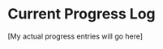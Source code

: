 <!-- TEMPLATE START
# Weekly Progress Log

[← Back to Career Reboot Plan](README.md)

## 📅 Week of [Start Date] - [End Date]

**Project:** [Project Name]
**Goal:** [Main Goal for the Week]

### ✅ Planned vs. Delivered

| Planned  | Delivered                     | Status |
| -------- | ----------------------------- | ------ |
| [Task 1] | [What was actually delivered] | ✅/❌  |
| [Task 2] | [What was actually delivered] | ✅/❌  |

### ⏱️ Time Tracking

| Feature     | Estimated | Actual  | Notes   |
| ----------- | --------- | ------- | ------- |
| [Feature 1] | [X] hrs   | [Y] hrs | [Notes] |
| [Feature 2] | [X] hrs   | [Y] hrs | [Notes] |

### 🐞 Issues & Solutions

- **Issue:** [Description]
  - **Solution:** [How it was fixed]
  - **Impact:** [What was affected]
  - **Prevention:** [How to prevent in future]

### 📊 Key Metrics

- Commits: [Number]
- Deployments: [Number]
- Tests Passed: [Number/Percentage]
- Code Coverage: [Percentage]

### 📘 Learnings & Insights

- **Technical:**
  - [Learning 1]
  - [Learning 2]
- **Process:**
  - [Process improvement 1]
  - [Process improvement 2]

### 🎯 Next Week's Focus

1. [Priority 1]
2. [Priority 2]
3. [Priority 3]

### 🔄 Process Adjustments

- **What worked well:**
  - [Point 1]
  - [Point 2]
- **What needs improvement:**
  - [Point 1]
  - [Point 2]
- **Action items for next week:**
  - [Action 1]
  - [Action 2]

---

## 📅 Week of [Next Week's Start Date] - [Next Week's End Date]

[Copy template above for next week]

---

## 📊 Quarterly Summary

[Add this section at the end of each quarter]

### Key Achievements

- [Achievement 1]
- [Achievement 2]

### Major Challenges

- [Challenge 1]
- [Challenge 2]

### Growth Areas

- [Area 1]
- [Area 2]

### Next Quarter Goals

1. [Goal 1]
2. [Goal 2]
3. [Goal 3]
TEMPLATE END -->

# Current Progress Log

[My actual progress entries will go here]
